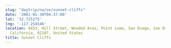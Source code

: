 ```yaml
---
slug: "daytrip/na/us/sunset-cliffs"
date: '2001-01-30T04:37:00'
lat: '32.725275'
lng: '-117.254546'
location: 4453, Hill Street, Wooded Area, Point Loma, San Diego, San Diego County,
  California, 92107, United States
title: Sunset Cliffs
---
```



